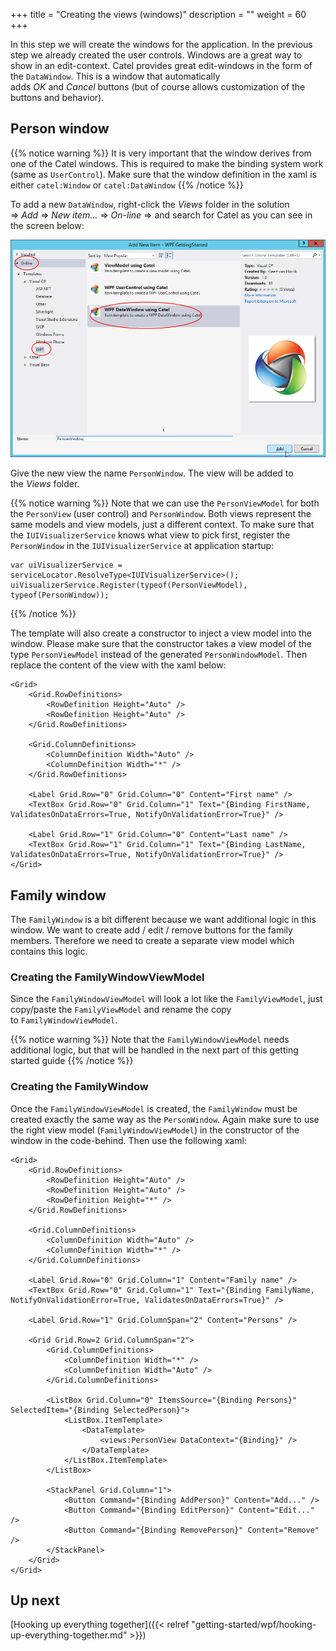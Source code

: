 +++
title = "Creating the views (windows)" 
description = ""
weight = 60
+++

In this step we will create the windows for the application. In the previous step we already created the user controls. Windows are a great way to show in an edit-context. Catel provides great edit-windows in the form of the `DataWindow`. This is a window that automatically adds *OK* and *Cancel* buttons (but of course allows customization of the buttons and behavior).

## Person window

{{% notice warning %}}
It is very important that the window derives from one of the Catel windows. This is required to make the binding system work (same as `UserControl`). Make sure that the window definition in the xaml is either `catel:Window` or `catel:DataWindow`
{{% /notice %}}

To add a new `DataWindow`, right-click the *Views* folder in the solution =\> *Add* =\> *New item...* =\> *On-line* =\> and search for Catel as you can see in the screen below:

![](../../../images/getting-started/wpf/creating-the-windows/itemtemplate.png)

Give the new view the name `PersonWindow`. The view will be added to the *Views* folder.

{{% notice warning %}}
Note that we can use the `PersonViewModel` for both the `PersonView` (user control) and `PersonWindow`. Both views represent the same models and view models, just a different context. To make sure that the `IUIVisualizerService` knows what view to pick first, register the `PersonWindow` in the `IUIVisualizerService` at application startup:

```
var uiVisualizerService = serviceLocator.ResolveType<IUIVisualizerService>();
uiVisualizerService.Register(typeof(PersonViewModel), typeof(PersonWindow));
```
{{% /notice %}}

The template will also create a constructor to inject a view model into the window. Please make sure that the constructor takes a view model of the type `PersonViewModel` instead of the generated `PersonWindowModel`. Then replace the content of the view with the xaml below:

```
<Grid>
    <Grid.RowDefinitions>
        <RowDefinition Height="Auto" />
        <RowDefinition Height="Auto" />
    </Grid.RowDefinitions>

    <Grid.ColumnDefinitions>
        <ColumnDefinition Width="Auto" />
        <ColumnDefinition Width="*" />
    </Grid.RowDefinitions>

    <Label Grid.Row="0" Grid.Column="0" Content="First name" />
    <TextBox Grid.Row="0" Grid.Column="1" Text="{Binding FirstName, ValidatesOnDataErrors=True, NotifyOnValidationError=True}" />

    <Label Grid.Row="1" Grid.Column="0" Content="Last name" />
    <TextBox Grid.Row="1" Grid.Column="1" Text="{Binding LastName, ValidatesOnDataErrors=True, NotifyOnValidationError=True}" />
</Grid>
```

## Family window

The `FamilyWindow` is a bit different because we want additional logic in this window. We want to create add / edit / remove buttons for the family members. Therefore we need to create a separate view model which contains this logic. 

### Creating the FamilyWindowViewModel

Since the `FamilyWindowViewModel` will look a lot like the `FamilyViewModel`,  just copy/paste the `FamilyViewModel` and rename the copy to `FamilyWindowViewModel`.

{{% notice warning %}}
Note that the `FamilyWindowViewModel` needs additional logic, but that will be handled in the next part of this getting started guide
{{% /notice %}}

### Creating the FamilyWindow

Once the `FamilyWindowViewModel` is created, the `FamilyWindow` must be created exactly the same way as the `PersonWindow`. Again make sure to use the right view model (`FamilyWindowViewModel`) in the constructor of the window in the code-behind. Then use the following xaml:

```
<Grid>
    <Grid.RowDefinitions>
        <RowDefinition Height="Auto" />
        <RowDefinition Height="Auto" />
        <RowDefinition Height="*" />
    </Grid.RowDefinitions>

    <Grid.ColumnDefinitions>
        <ColumnDefinition Width="Auto" />
        <ColumnDefinition Width="*" />
    </Grid.ColumnDefinitions>

    <Label Grid.Row="0" Grid.Column="1" Content="Family name" />
    <TextBox Grid.Row="0" Grid.Column="1" Text="{Binding FamilyName, NotifyOnValidationError=True, ValidatesOnDataErrors=True}" />

    <Label Grid.Row="1" Grid.ColumnSpan="2" Content="Persons" />

    <Grid Grid.Row=2 Grid.ColumnSpan="2">
        <Grid.ColumnDefinitions>
            <ColumnDefinition Width="*" />
            <ColumnDefinition Width="Auto" />
        </Grid.ColumnDefinitions>

        <ListBox Grid.Column="0" ItemsSource="{Binding Persons}" SelectedItem="{Binding SelectedPerson}">
            <ListBox.ItemTemplate>
                <DataTemplate>
                    <views:PersonView DataContext="{Binding}" />
                </DataTemplate>
            </ListBox.ItemTemplate>
        </ListBox>
            
        <StackPanel Grid.Column="1">
            <Button Command="{Binding AddPerson}" Content="Add..." />
            <Button Command="{Binding EditPerson}" Content="Edit..." />
            <Button Command="{Binding RemovePerson}" Content="Remove" />
        </StackPanel>
    </Grid>
</Grid>
```

## Up next

[Hooking up everything together]({{< relref "getting-started/wpf/hooking-up-everything-together.md" >}})
